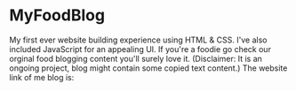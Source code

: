 # MyFoodBlog
My first ever website building experience using HTML &amp; CSS. I've also included JavaScript for an appealing UI. If you're a foodie go check our orginal food blogging content you'll surely love it. (Disclaimer: It is an ongoing project, blog might contain some copied text content.) 
The website link of me blog is:
